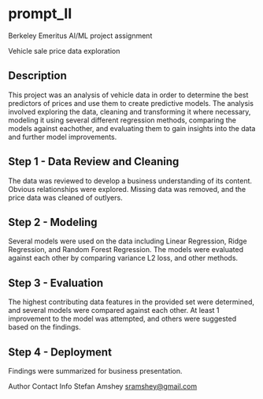 # prompt_II
Berkeley Emeritus AI/ML project assignment

Vehicle sale price data exploration

## Description
This project was an analysis of vehicle data in order to determine the best predictors of prices and use
them to create predictive models. The analysis involved exploring the data, cleaning and transforming it
where necessary, modeling it using several different regression methods, comparing the models against eachother,
and evaluating them to gain insights into the data and further model improvements.

## Step 1 - Data Review and Cleaning
The data was reviewed to develop a business understanding of its content. Obvious relationships were explored.
Missing data was removed, and the price data was cleaned of outlyers. 

## Step 2 - Modeling
Several models were used on the data including Linear Regression, Ridge Regression, and
Random Forest Regression. The models were evaluated against each other by comparing variance
L2 loss, and other methods.

## Step 3 - Evaluation
The highest contributing data features in the provided set were determined, and several models
were compared against each other. At least 1 improvement to the model was attempted, and others
were suggested based on the findings.

## Step 4 - Deployment
Findings were summarized for business presentation.

Author Contact Info
Stefan Amshey sramshey@gmail.com
